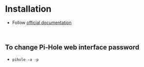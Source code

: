 # Installation

- Follow [official documentation](https://github.com/pi-hole/pi-hole/#one-step-automated-install)

<br>

## To change Pi-Hole web interface password

- ```
  pihole -a -p
  ```
